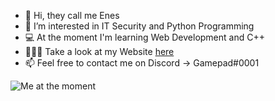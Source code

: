 - 👋 Hi, they call me Enes
- 👻 I’m interested in IT Security and Python Programming
- 💻 At the moment I'm learning Web Development and C++
- 👨🏻‍🎨 Take a look at my Website [here](https://enes.vip/)
- 📫 Feel free to contact me on Discord -> Gamepad#0001

![Me at the moment](https://cdn.discordapp.com/attachments/905006804545708062/910828579321950249/fwiend.png)

